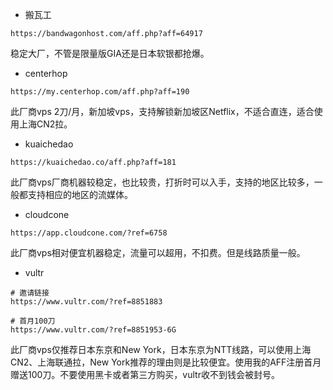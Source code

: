 - 搬瓦工

```
https://bandwagonhost.com/aff.php?aff=64917
```

稳定大厂，不管是限量版GIA还是日本软银都抢爆。

- centerhop

```
https://my.centerhop.com/aff.php?aff=190
```

此厂商vps 2刀/月，新加坡vps，支持解锁新加坡区Netflix，不适合直连，适合使用上海CN2拉。

- kuaichedao

```
https://kuaichedao.co/aff.php?aff=181
```

此厂商vps厂商机器较稳定，也比较贵，打折时可以入手，支持的地区比较多，一般都支持相应的地区的流媒体。

- cloudcone

```
https://app.cloudcone.com/?ref=6758
```

此厂商vps相对便宜机器稳定，流量可以超用，不扣费。但是线路质量一般。

- vultr

```
# 邀请链接
https://www.vultr.com/?ref=8851883

# 首月100刀
https://www.vultr.com/?ref=8851953-6G
```

此厂商vps仅推荐日本东京和New York，日本东京为NTT线路，可以使用上海CN2、上海联通拉，New York推荐的理由则是比较便宜。使用我的AFF注册首月赠送100刀。不要使用黑卡或者第三方购买，vultr收不到钱会被封号。

